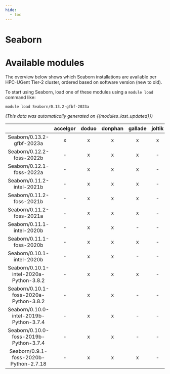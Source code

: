 ```yaml
---
hide:
  - toc
---
```


Seaborn
=======

# Available modules


The overview below shows which Seaborn installations are available per HPC-UGent Tier-2 cluster, ordered based on software version (new to old).

To start using Seaborn, load one of these modules using a `module load` command like:

```shell
module load Seaborn/0.13.2-gfbf-2023a
```

*(This data was automatically generated on {{modules_last_updated}})*  

| |accelgor|doduo|donphan|gallade|joltik|shinx|skitty|
| :---: | :---: | :---: | :---: | :---: | :---: | :---: | :---: |
|Seaborn/0.13.2-gfbf-2023a|x|x|x|x|x|x|x|
|Seaborn/0.12.2-foss-2022b|-|x|x|x|-|-|-|
|Seaborn/0.12.1-foss-2022a|-|x|x|x|-|-|-|
|Seaborn/0.11.2-intel-2021b|-|x|x|x|-|-|-|
|Seaborn/0.11.2-foss-2021b|-|x|x|x|-|-|-|
|Seaborn/0.11.2-foss-2021a|-|x|x|x|-|-|-|
|Seaborn/0.11.1-intel-2020b|-|x|x|-|-|-|-|
|Seaborn/0.11.1-foss-2020b|-|x|x|x|-|-|-|
|Seaborn/0.10.1-intel-2020b|-|x|x|-|-|-|-|
|Seaborn/0.10.1-intel-2020a-Python-3.8.2|-|x|x|x|-|-|-|
|Seaborn/0.10.1-foss-2020a-Python-3.8.2|-|x|x|-|-|-|-|
|Seaborn/0.10.0-intel-2019b-Python-3.7.4|-|x|x|-|-|-|-|
|Seaborn/0.10.0-foss-2019b-Python-3.7.4|-|x|x|-|-|-|-|
|Seaborn/0.9.1-foss-2020b-Python-2.7.18|-|x|x|x|-|-|-|
